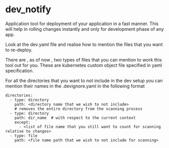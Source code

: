 # dev_notify
Application tool for deployment of your application in a fast manner. This will help in rolling changes instantly and only for development phase of any app.

Look at the dev.yaml file and realise how to mention the files that you want to re-deploy.

There are , as of now , two types of files that you can mention to work this tool out for you.
These are kubernetes custom object file specified in yaml specification.


For all the directories that you want to not include in the dev setup you can mention their names in the .devignore.yaml in the following format
```
directories:
  - type: directory 
    path: <directory name that we wish to not include>
    # removes the entire directory from the scanning process
  - type: directory
    path: dir_name  # with respect to the current context
    except:
      - <list of file name that you still want to count for scanning relative to changes>
  - type: file
    path: <file name path that we wish to not include for scanning>
```
